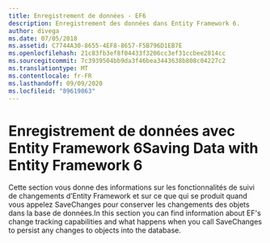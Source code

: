 ```yaml
---
title: Enregistrement de données - EF6
description: Enregistrement des données dans Entity Framework 6.
author: divega
ms.date: 07/05/2018
ms.assetid: C7744A30-8655-4EF8-8657-F5B796D1EB7E
ms.openlocfilehash: 21c83fb3ef8f04433f3206cc3ef31ccbee2814cc
ms.sourcegitcommit: 7c3939504bb9da3f46bea3443638b808c04227c2
ms.translationtype: MT
ms.contentlocale: fr-FR
ms.lasthandoff: 09/09/2020
ms.locfileid: "89619863"
---
```

# <a name="saving-data-with-entity-framework-6"></a><span data-ttu-id="dca53-103">Enregistrement de données avec Entity Framework 6</span><span class="sxs-lookup"><span data-stu-id="dca53-103">Saving Data with Entity Framework 6</span></span>

<span data-ttu-id="dca53-104">Cette section vous donne des informations sur les fonctionnalités de suivi de changements d’Entity Framework et sur ce que qui se produit quand vous appelez SaveChanges pour conserver les changements des objets dans la base de données.</span><span class="sxs-lookup"><span data-stu-id="dca53-104">In this section you can find information about EF's change tracking capabilities and what happens when you call SaveChanges to persist any changes to objects into the database.</span></span>
